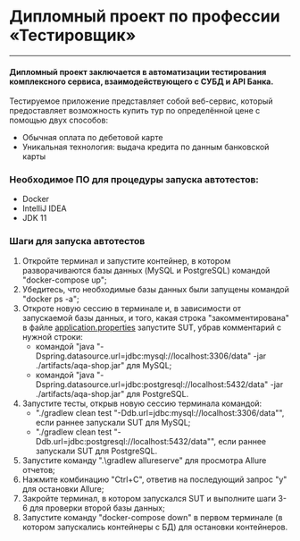 # Дипломный проект по профессии «Тестировщик»
***
#### Дипломный проект заключается в автоматизации тестирования комплексного сервиса, взаимодействующего с СУБД и API Банка.
Тестируемое приложение представляет собой веб-сервис, который предоставляет возможность купить тур по определённой цене с помощью двух способов:
* Обычная оплата по дебетовой карте
* Уникальная технология: выдача кредита по данным банковской карты

### Необходимое ПО для процедуры запуска автотестов:
* Docker
* IntelliJ IDEA
* JDK 11

### Шаги для запуска автотестов
1. Откройте терминал и запустите контейнер, в котором разворачиваются базы данных (MySQL и PostgreSQL) командой "docker-compose up";
2. Убедитесь, что необходимые базы данных были запущены командой "docker ps -a";
3. Откроте новую сессию в терминале и, в зависимости от запускаемой базы данных, и того, какая строка "закомментирована" в файле [application.properties](https://github.com/Anasstaisha/QA49-DiplomProject/blob/main/application.properties) запустите SUT, убрав комментарий с нужной строки:
    * командой "java "-Dspring.datasource.url=jdbc:mysql://localhost:3306/data" -jar ./artifacts/aqa-shop.jar" для MySQL;
    * командой "java "-Dspring.datasource.url=jdbc:postgresql://localhost:5432/data" -jar ./artifacts/aqa-shop.jar" для PostgreSQL.
4. Запустите тесты, открыв новую сессию терминала командой:
    * "./gradlew clean test "-Ddb.url=jdbc:mysql://localhost:3306/data"", если раннее запускали SUT для MySQL;
    * "./gradlew clean test "-Ddb.url=jdbc:postgresql://localhost:5432/data"", если раннее запускали SUT для PostgreSQL.
5. Запустите команду ".\gradlew allureserve" для просмотра Allure отчетов;
6. Нажмите комбинацию "Ctrl+C", ответив на последующий запрос "y" для остановки Allure;
7. Закройте терминал, в котором запускался SUT и выполните шаги 3-6 для проверки второй базы данных;
8. Запустите команду "docker-compose down" в первом терминале (в котором запускались контейнеры с БД) для остановки контейнеров.
